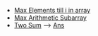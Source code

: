 * [Max Elements till i in array](/Array/max_ele.cpp)
* [Max Arithmetic Subarray](/Array/max_ar_subarray.cpp)
* [Two Sum](https://leetcode.com/problems/two-sum/) --> [Ans](/Array/two_sum.cpp)
